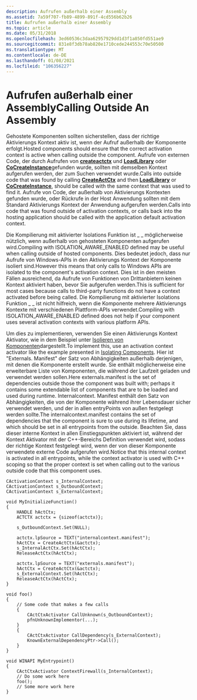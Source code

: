 ```yaml
---
description: Aufrufen außerhalb einer Assembly
ms.assetid: 7a59f707-fb89-4899-891f-4cd556b62b26
title: Aufrufen außerhalb einer Assembly
ms.topic: article
ms.date: 05/31/2018
ms.openlocfilehash: 3ed60536c3daa62957929dd1d3f1a850fd551ae9
ms.sourcegitcommit: 831e8f3db78ab820e1710cede244553c70e50500
ms.translationtype: MT
ms.contentlocale: de-DE
ms.lasthandoff: 01/08/2021
ms.locfileid: "106356227"
---
```

# <a name="calling-outside-an-assembly"></a><span data-ttu-id="75bde-103">Aufrufen außerhalb einer Assembly</span><span class="sxs-lookup"><span data-stu-id="75bde-103">Calling Outside An Assembly</span></span>

<span data-ttu-id="75bde-104">Gehostete Komponenten sollten sicherstellen, dass der richtige Aktivierungs Kontext aktiv ist, wenn der Aufruf außerhalb der Komponente erfolgt.</span><span class="sxs-lookup"><span data-stu-id="75bde-104">Hosted components should ensure that the correct activation context is active when calling outside the component.</span></span> <span data-ttu-id="75bde-105">Aufrufe von externen Code, der durch Aufrufen von [**createactctx**](/windows/desktop/api/Winbase/nf-winbase-createactctxa) und [**LoadLibrary**](/windows/desktop/api/libloaderapi/nf-libloaderapi-loadlibrarya) oder [**CoCreateInstance**](/windows/win32/api/combaseapi/nf-combaseapi-cocreateinstance)gefunden wurde, sollten mit demselben Kontext aufgerufen werden, der zum Suchen verwendet wurde.</span><span class="sxs-lookup"><span data-stu-id="75bde-105">Calls into outside code that was found by calling [**CreateActCtx**](/windows/desktop/api/Winbase/nf-winbase-createactctxa) and then [**LoadLibrary**](/windows/desktop/api/libloaderapi/nf-libloaderapi-loadlibrarya) or [**CoCreateInstance**](/windows/win32/api/combaseapi/nf-combaseapi-cocreateinstance), should be called with the same context that was used to find it.</span></span> <span data-ttu-id="75bde-106">Aufrufe von Code, der außerhalb von Aktivierungs Kontexten gefunden wurde, oder Rückrufe in der Host Anwendung sollten mit dem Standard Aktivierungs Kontext der Anwendung aufgerufen werden.</span><span class="sxs-lookup"><span data-stu-id="75bde-106">Calls into code that was found outside of activation contexts, or calls back into the hosting application should be called with the application default activation context.</span></span>

<span data-ttu-id="75bde-107">Die Kompilierung mit aktivierter Isolations Funktion ist \_ \_ möglicherweise nützlich, wenn außerhalb von gehosteten Komponenten aufgerufen wird.</span><span class="sxs-lookup"><span data-stu-id="75bde-107">Compiling with ISOLATION\_AWARE\_ENABLED defined may be useful when calling outside of hosted components.</span></span> <span data-ttu-id="75bde-108">Dies bedeutet jedoch, dass nur Aufrufe von Windows-APIs in den Aktivierungs Kontext der Komponente isoliert sind.</span><span class="sxs-lookup"><span data-stu-id="75bde-108">However this means that only calls to Windows APIs are isolated to the component's activation context.</span></span> <span data-ttu-id="75bde-109">Dies ist in den meisten Fällen ausreichend, da Aufrufe von Funktionen von Drittanbietern keinen Kontext aktiviert haben, bevor Sie aufgerufen werden.</span><span class="sxs-lookup"><span data-stu-id="75bde-109">This is sufficient for most cases because calls to third-party functions do not have a context activated before being called.</span></span> <span data-ttu-id="75bde-110">Die Kompilierung mit aktivierter Isolations Funktion \_ \_ ist nicht hilfreich, wenn die Komponente mehrere Aktivierungs Kontexte mit verschiedenen Plattform-APIs verwendet.</span><span class="sxs-lookup"><span data-stu-id="75bde-110">Compiling with ISOLATION\_AWARE\_ENABLED defined does not help if your component uses several activation contexts with various platform APIs.</span></span>

<span data-ttu-id="75bde-111">Um dies zu implementieren, verwenden Sie einen Aktivierungs Kontext Aktivator, wie in dem Beispiel unter [Isolieren von Komponenten](isolating-components.md)dargestellt.</span><span class="sxs-lookup"><span data-stu-id="75bde-111">To implement this, use an activation context activator like the example presented in [Isolating Components](isolating-components.md).</span></span> <span data-ttu-id="75bde-112">Hier ist "Externals. Manifest" der Satz von Abhängigkeiten außerhalb derjenigen, mit denen die Komponente erstellt wurde. Sie enthält möglicherweise eine erweiterbare Liste von Komponenten, die während der Laufzeit geladen und verwendet werden sollen.</span><span class="sxs-lookup"><span data-stu-id="75bde-112">Here externals.manifest is the set of dependencies outside those the component was built with; perhaps it contains some extendable list of components that are to be loaded and used during runtime.</span></span> <span data-ttu-id="75bde-113">Internalcontext. Manifest enthält den Satz von Abhängigkeiten, die von der Komponente während ihrer Lebensdauer sicher verwendet werden, und der in allen entryPoints von außen festgelegt werden sollte.</span><span class="sxs-lookup"><span data-stu-id="75bde-113">The internalcontext.manifest contains the set of dependencies that the component is sure to use during its lifetime, and which should be set in all entrypoints from the outside.</span></span> <span data-ttu-id="75bde-114">Beachten Sie, dass dieser interne Kontext in allen Einstiegspunkten aktiviert ist, während der Kontext Aktivator mit der C++-Bereichs Definition verwendet wird, sodass der richtige Kontext festgelegt wird, wenn der von dieser Komponente verwendete externe Code aufgerufen wird.</span><span class="sxs-lookup"><span data-stu-id="75bde-114">Notice that this internal context is activated in all entrypoints, while the context activator is used with C++ scoping so that the proper context is set when calling out to the various outside code that this component uses.</span></span>

``` syntax
CActivationContext s_InternalContext;
CActivationContext s_OutboundContext;
CActivationContext s_ExternalContext;

void MyInitializeFunction() 
{
    HANDLE hActCtx;
    ACTCTX actctx = {sizeof(actctx)};

    s_OutboundContext.Set(NULL);

    actctx.lpSource = TEXT("internalcontext.manifest");
    hActCtx = CreateActCtx(&actctx);
    s_InternalActCtx.Set(hActCtx);
    ReleaseActCtx(hActCtx);

    actctx.lpSource = TEXT("externals.manifest");
    hActCtx = CreateActCtx(&actctx);
    s_ExternalContext.Set(hActCtx);
    ReleaseActCtx(hActCtx);
}

void foo() 
{
    // Some code that makes a few calls
    {
        CActCtxActivator CallUnknown(s_OutboundContext);
        pfnUnknownImplementor(...);
    }
    {
        CActCtxActivator CallDependency(s_ExternalContext);
        KnownExternalDependencyPtr->Call();
    }
}

void WINAPI MyEntrypoint() 
{
    CActCtxActivator ContextFirewall(s_InternalContext);
    // Do some work here
    foo();
    // Some more work here
}
```

 

 

